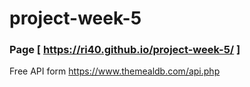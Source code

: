 # project-week-5

### Page [  https://ri40.github.io/project-week-5/ ]


Free API form https://www.themealdb.com/api.php 
